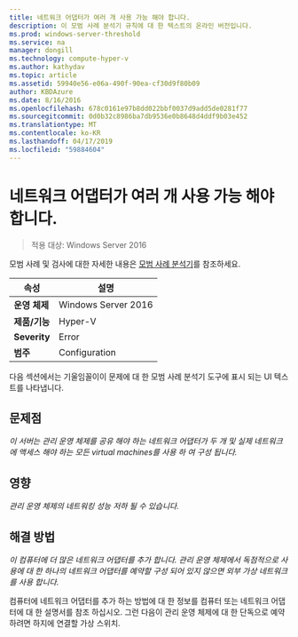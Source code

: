 ```yaml
---
title: 네트워크 어댑터가 여러 개 사용 가능 해야 합니다.
description: 이 모범 사례 분석기 규칙에 대 한 텍스트의 온라인 버전입니다.
ms.prod: windows-server-threshold
ms.service: na
manager: dongill
ms.technology: compute-hyper-v
ms.author: kathydav
ms.topic: article
ms.assetid: 59940e56-e06a-490f-90ea-cf30d9f80b09
author: KBDAzure
ms.date: 8/16/2016
ms.openlocfilehash: 678c0161e97b8dd022bbf0037d9add5de0281f77
ms.sourcegitcommit: 0d0b32c8986ba7db9536e0b8648d4ddf9b03e452
ms.translationtype: MT
ms.contentlocale: ko-KR
ms.lasthandoff: 04/17/2019
ms.locfileid: "59884604"
---
```

# <a name="more-than-one-network-adapter-should-be-available"></a>네트워크 어댑터가 여러 개 사용 가능 해야 합니다.

>적용 대상: Windows Server 2016

모범 사례 및 검사에 대한 자세한 내용은 [모범 사례 분석기](https://go.microsoft.com/fwlink/?LinkId=122786)를 참조하세요.  
  
|속성|설명|  
|-|-|  
|**운영 체제**|Windows Server 2016|  
|**제품/기능**|Hyper-V|  
|**Severity**|Error|  
|**범주**|Configuration|  

다음 섹션에서는 기울임꼴이이 문제에 대 한 모범 사례 분석기 도구에 표시 되는 UI 텍스트를 나타냅니다.

## <a name="issue"></a>문제점  
  
*이 서버는 관리 운영 체제를 공유 해야 하는 네트워크 어댑터가 두 개 및 실제 네트워크에 액세스 해야 하는 모든 virtual machines를 사용 하 여 구성 됩니다.*  
  
## <a name="impact"></a>영향  
  
*관리 운영 체제의 네트워킹 성능 저하 될 수 있습니다.*  
  
## <a name="resolution"></a>해결 방법  
  
*이 컴퓨터에 더 많은 네트워크 어댑터를 추가 합니다. 관리 운영 체제에서 독점적으로 사용에 대 한 하나의 네트워크 어댑터를 예약할 구성 되어 있지 않으면 외부 가상 네트워크를 사용 합니다.*  
  
컴퓨터에 네트워크 어댑터를 추가 하는 방법에 대 한 정보를 컴퓨터 또는 네트워크 어댑터에 대 한 설명서를 참조 하십시오. 그런 다음이 관리 운영 체제에 대 한 단독으로 예약 하려면 하지에 연결할 가상 스위치.   
  


